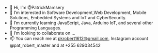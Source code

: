- 👋 Hi, I’m @PatrickMamsery
- 👀 I’m interested in Software Development,Web Development, Mobile Solutions, Embedded Systems and IoT and CyberSecurity.
- 🌱 I’m currently learning JavaScript, Java, Arduino IoT, and several other Programming Languages. 
- 💞️ I’m looking to collaborate on ...
- 📫 You can reach me at pkrobert1612@gmail.com, Instagram account @pat_robert_master and at +255 629034542

<!---
PatrickMamsery/PatrickMamsery is a ✨ special ✨ repository because its `README.md` (this file) appears on your GitHub profile.
You can click the Preview link to take a look at your changes.
--->
